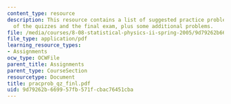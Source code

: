 ```yaml
---
content_type: resource
description: This resource contains a list of suggested practice problems for each
  of the quizzes and the final exam, plus some additional problems.
file: /media/courses/8-08-statistical-physics-ii-spring-2005/9d79262b669957fb571fcbac76451cba_pracprob_qz_finl.pdf
file_type: application/pdf
learning_resource_types:
- Assignments
ocw_type: OCWFile
parent_title: Assignments
parent_type: CourseSection
resourcetype: Document
title: pracprob_qz_finl.pdf
uid: 9d79262b-6699-57fb-571f-cbac76451cba
---
```

